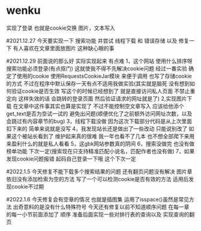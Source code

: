 # wenku
实现了登录 也就是cookie交换
图片，文本写入


#2021.12.27 
今天要实现一下 搜索功能 并尝试 线程下载 和 错误存储 以及 修复一下 有人喜欢在文章里面放图片 这种缺心眼的事

#2021.12.29
前面说的那么好 实际实现起来 有点难
1，这个网站 使用什么排序呀 搜索功能必须登录(有点抠门) 这就使我不得不先解决cookie问题 经过一番实验 确定了使用的cookie 使用RequestsCookieJar模块 来便于调用
也写了存储cookie的方式 不过在程序中默认保存一天有点不适用我做实验(其实就是脑死 没有想到如何验证cookie是否生效 写这个的时候已经想到了 就是直接访问私人页面
不禁止重定向 这样失效的话 会跳转的登录页面 然后验证请求的网址就是了)
2,实现图片下载 在文章中这件事其实也算是实现了 不过不能控制空文章写入 应该给他添个get_text是否为空试一试的 避免出问题(顺便优化了之前额外访问网址次数，以及会跳过有内容章节的bug)
3，线程下载没做 因为这次下载部分代码是从上次里面扣下来的 简单来说就是没写 
4，我发现站长还是做出了一些改动 只能说别改了 如果这个被站长看到了 维护起来真的很难 我一年也看不了几本 也不想全部爬下来用来盈利什么的就是私人看看
5，这gbk网站参数真的阴间
6，搜索没做完 也没有做榜单功能 下次一定(搜索现在只支持精准匹配小说名，匹配作者也没有做)
7，如果发现cookie问题报错 起码自己登录一下哦 这个下次一定

#2022.1.5
今天修复不能下载多个搜索结果的问题 还有翻页问题没有解决
图片章 依旧没有添加检索为空的方法
写了一个可以检测cookie是否有效的方法 适用后发现cookie不过期 

#2022.1.6
今天修复会有空章的情况 也就是插图集 运用了isspace()虽然是常见方法 出奇意料的是没有什么特殊符号
今天还有修复以前不知道顺序问题 在每一章 的每一小节前面添加了 顺序
准备后面实现一些对排行表的查询以及 实现查询的翻页
